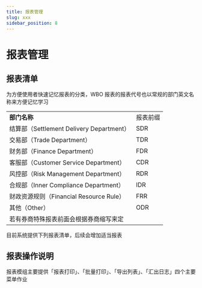 ```yaml
---
title: 报表管理
slug: xxx
sidebar_position: 8
---
```



# 报表管理

## 报表清单

为方便使用者快速记忆报表的分类，WBO 报表的报表代号也以常规的部门英文名称来方便记忆学习

|   |   |
|---|---|
|**部门名称**|报表前缀|
|结算部（Settlement Delivery Department）|SDR|
|交易部（Trade Department）|TDR|
|财务部（Finance Department）|FDR|
|客服部（Customer Service Department）|CDR|
|风控部（Risk Management Department）|RDR|
|合规部（Inner Compliance Department）|IDR|
|财政资源规则（Financial Resource Rule）|FRR|
|其他（Other）|ODR|
|若有券商特殊报表前面会根据券商缩写来定||

目前系统提供下列报表清单，后续会增加适当报表

## 报表操作说明

报表模组主要提供「报表打印」、「批量打印」、「导出列表」、「汇出日志」四个主要菜单作业

